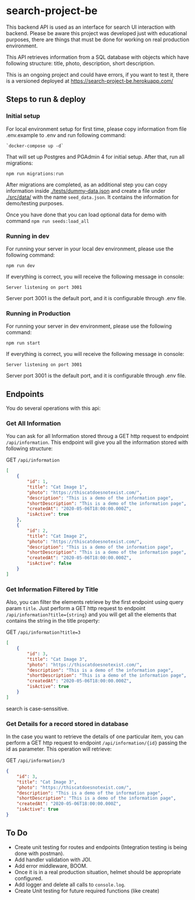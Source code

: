 
# search-project-be

This backend API is used as an interface for search UI interaction with backend. Please be aware this project was developed just with educational purposes, there are things that must be done for working on real production environment. 

This API retrieves information from a SQL database with objects which have following structure: title, photo, description, short description.

This is an ongoing project and could have errors, if you want to test it, there is a versioned deployed at https://search-project-be.herokuapp.com/

 
## Steps to run & deploy

  

### Initial setup

For local environment setup for first time, please copy information from file .env.example to .env and run following command:

  

    `docker-compose up -d`

  

That will set up Postgres and PGAdmin 4 for initial setup. After that, run all migrations:

  

    npm run migrations:run

  

After migrations are completed, as an additional step you can copy information inside [./tests/dummy-data.json](./tests/dummy-data.json) and create a file under [./src/data/](./src/data) with the name `seed_data.json`. It contains the information for demo/testing purposes.

  
 Once you have done that you can load optional data for demo with command `npm run seeds:load_all`
  

### Running in dev

For running your server in your local dev environment, please use the following command:

  

    npm run dev

If everything is correct, you will receive the following message in console:

  

    Server listening on port 3001

Server port 3001 is the default port, and it is configurable through .env file.

  

### Running in Production

For running your server in dev environment, please use the following command:

  

    npm run start


If everything is correct, you will receive the following message in console:

  

    Server listening on port 3001

Server port 3001 is the default port, and it is configurable through .env file.



## Endpoints
You do several operations with this api: 

### Get All Information
You can ask for all Information stored throug a GET http request to endpoint `/api/information`. This endpoint will give you all the information stored with following structure: 

GET `/api/information`

```json
[
    {
        "id": 1,
        "title": "Cat Image 1",
        "photo": "https://thiscatdoesnotexist.com/",
        "description": "This is a demo of the information page",
        "shortDescription": "This is a demo of the information page",
        "createdAt": "2020-05-06T18:00:00.000Z",
        "isActive": true
    },
    {
        "id": 2,
        "title": "Cat Image 2",
        "photo": "https://thiscatdoesnotexist.com/",
        "description": "This is a demo of the information page",
        "shortDescription": "This is a demo of the information page",
        "createdAt": "2020-05-06T18:00:00.000Z",
        "isActive": false
    }
]
```
### Get Information Filtered by Title
Also, you can filter the elements retrieve by the first endpoint using query param `title`. Just perform a GET http request to endpoint `/api/information?title={string}` and you will get all the elements that contains the string in the title property: 

GET `/api/information?title=3`
```json
[
    {
        "id": 3,
        "title": "Cat Image 3",
        "photo": "https://thiscatdoesnotexist.com/",
        "description": "This is a demo of the information page",
        "shortDescription": "This is a demo of the information page",
        "createdAt": "2020-05-06T18:00:00.000Z",
        "isActive": true
    }
]
```
search is case-senssitive.
### Get Details for a record stored in database
In the case you want to retrieve the details of one particular item, you can perform a GET http request to endpoint `/api/information/{id}` passing the id as parameter. This operation will retrieve: 

GET `/api/information/3`

```json
{
    "id": 3,
    "title": "Cat Image 3",
    "photo": "https://thiscatdoesnotexist.com/",
    "description": "This is a demo of the information page",
    "shortDescription": "This is a demo of the information page",
    "createdAt": "2020-05-06T18:00:00.000Z",
    "isActive": true
}
```

## To Do

- Create unit testing for routes and endpoints (Integration testing is being done with postman).
- Add handler validation with JOI.
- Add error middleware, BOOM.
- Once it is in a real production situation, helmet should be appropriate configured.
- Add logger and delete all calls to `console.log`. 
- Create Unit testing for future required functions (like create)
